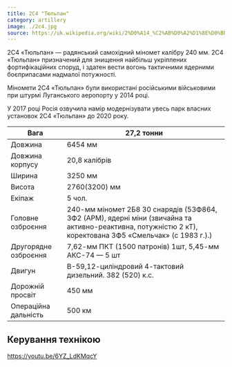 ```yaml
---
title: 2С4 "Тюльпан"
category: artillery
image: ./2c4.jpg
source: https://uk.wikipedia.org/wiki/2%D0%A14_%C2%AB%D0%A2%D1%8E%D0%BB%D1%8C%D0%BF%D0%B0%D0%BD%C2%BB
---
```

2С4 «Тюльпан» — радянський самохідний міномет калібру 240 мм. 2С4 «Тюльпан» призначений для знищення найбільш укріплених фортифікаційних споруд, і здатен вести вогонь тактичними ядерними боєприпасами надмалої потужності.

Міномети 2С4 «Тюльпан» були використані російськими військовими при штурмі Луганського аеропорту у 2014 році.

У 2017 році Росія озвучила намір модернізувати увесь парк власних установок 2С4 «Тюльпан» до 2020 року. 

Вага |	27,2 тонни
------|------
Довжина |	6454 мм
Довжина корпусу |	20,8 калібрів
Ширина |	3250 мм
Висота |	2760(3200) мм
Екіпаж |	5 чол.
Головне озброєння | 240-мм міномет 2Б8 30 снарядів (53Ф864, 3Ф2 (АРМ), ядерні міни (звичайна та активно-реактивна, потужністю 2 кТ), коректована 3Ф5 «Смельчак» (с 1983 г.).)
Другорядне озброєння | 7,62-мм ПКТ (1500 патронів) 1шт, 5,45-мм АКС-74 — 5 шт
Двигун | 	В-59,12-циліндровий 4-тактовий дизельний. 382 (520) к.с.
Дорожній просвіт | 	450 мм
Операційна дальність | 500 км

## Керування технікою

https://youtu.be/6YZ_LdKMqcY